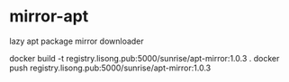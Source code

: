 # mirror-apt
lazy apt package mirror downloader

docker build -t registry.lisong.pub:5000/sunrise/apt-mirror:1.0.3 .
docker push registry.lisong.pub:5000/sunrise/apt-mirror:1.0.3